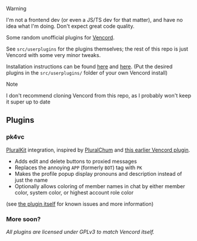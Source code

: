 
> [!WARNING]
> I'm not a frontend dev (or even a JS/TS dev for that matter), and have no idea what I'm doing.
> Don't expect great code quality.

Some random unofficial plugins for [Vencord](https://github.com/Vendicated/Vencord/).

See `src/userplugins` for the plugins themselves; the rest of this repo is just Vencord with some very minor tweaks.

Installation instructions can be found [here](https://github.com/Vendicated/Vencord/blob/main/docs/1_INSTALLING.md) and [here](https://github.com/Vendicated/Vencord/blob/main/docs/2_PLUGINS.md). (Put the desired plugins in the `src/userplugins/` folder of your own Vencord install)

> [!NOTE]
> I don't recommend cloning Vencord from this repo, as I probably won't keep it super up to date

## Plugins

### pk4vc

[PluralKit](https://pluralkit.me/) integration, inspired by [PluralChum](https://github.com/estroBiologist/pluralchum) and [this earlier Vencord plugin](https://github.com/Vendicated/Vencord/pull/2536/).

- Adds edit and delete buttons to proxied messages
- Replaces the annoying `APP` (formerly `BOT`) tag with `PK`
- Makes the profile popup display pronouns and description instead of just the name
- Optionally allows coloring of member names in chat by either member color, system color, or highest account role color

(see [the plugin itself](src/userplugins/pk4vc/index.tsx) for known issues and more information)

### More soon?


*All plugins are licensed under GPLv3 to match Vencord itself.*
